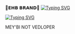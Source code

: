 🔻𝗘𝗛𝗕 𝗕𝗥𝗔𝗡𝗗🔻
[![Typing SVG](https://readme-typing-svg.demolab.com/?lines=welcome+To+My+Profile;EHB+HUB+TOOLS+Coder)](https://git.io/typing-svg)

[![Typing SVG](https://readme-typing-svg.demolab.com?font=Fira+Code&pause=1000&width=435&lines=The+five+boxing+wizards+jump+quickly)](https://git.io/typing-svg) 

MEY'BI NOT VEDLOPER 
